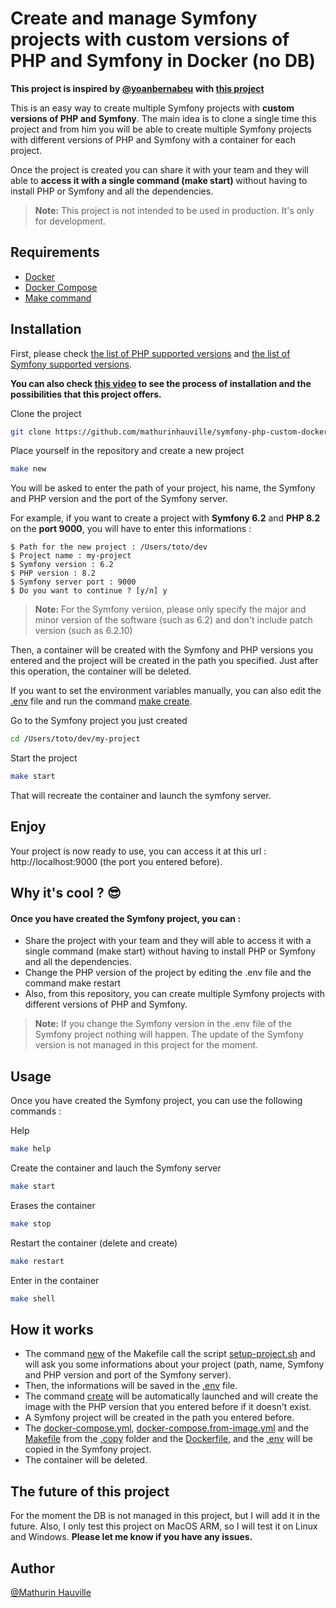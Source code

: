 # Create and manage Symfony projects with custom versions of PHP and Symfony in Docker (no DB)

**This project is inspired by [@yoanbernabeu](https://github.com/yoanbernabeu) with [this project](https://github.com/yoanbernabeu/symfony6-php8-in-docker-compose)**

This is an easy way to create multiple Symfony projects with **custom versions of PHP and Symfony**. The main idea is to clone a single time this project and from him you will be able to create multiple Symfony projects with different versions of PHP and Symfony with a container for each project. 

Once the project is created you can share it with your team and they will able to **access it with a single command (make start)** without having to install PHP or Symfony and all the dependencies.

> **Note:** This project is not intended to be used in production. It's only for development.

## Requirements

- [Docker](https://docs.docker.com/get-docker/)
- [Docker Compose](https://docs.docker.com/compose/install/)
- [Make command](https://www.gnu.org/software/make/)
  

## Installation

First, please check [the list of PHP supported versions](https://www.php.net/supported-versions.php) and [the list of Symfony supported versions](https://symfony.com/releases).

**You can also check [this video](https://www.youtube.com/watch?v=Qws83k1iwS4) to see the process of installation and the possibilities that this project offers.**

Clone the project

```bash
git clone https://github.com/mathurinhauville/symfony-php-custom-docker.git
```

Place yourself in the repository and create a new project

```bash
make new
```

You will be asked to enter the path of your project, his name, the Symfony and PHP version and the port of the Symfony server.

For example, if you want to create a project with **Symfony 6.2** and **PHP 8.2** on the **port 9000**, you will have to enter this informations :

```
$ Path for the new project : /Users/toto/dev
$ Project name : my-project
$ Symfony version : 6.2
$ PHP version : 8.2
$ Symfony server port : 9000
$ Do you want to continue ? [y/n] y
```
>**Note:** For the Symfony version, please only specify the major and minor version of the software (such as 6.2) and don't include patch version (such as 6.2.10)

Then, a container will be created with the Symfony and PHP versions you entered and the project will be created in the path you specified.
Just after this operation, the container will be deleted.

If you want to set the environment variables manually, you can also edit the [.env](https://github.com/mathurinhauville/symfony-php-custom-docker/blob/main/.env) file and run the command [make create](https://github.com/mathurinhauville/symfony-php-custom-docker/blob/main/Makefile?plain=1#22).

Go to the Symfony project you just created

```bash
cd /Users/toto/dev/my-project
```

Start the project

```bash
make start
```
That will recreate the container and launch the symfony server.

## Enjoy
Your project is now ready to use, you can access it at this url : http://localhost:9000 (the port you entered before).

## Why it's cool ? 😎
#### Once you have created the Symfony project, you can :
- Share the project with your team and they will able to access it with a single command (make start) without having to install PHP or Symfony and all the dependencies.
- Change the PHP version of the project by editing the .env file and the command make restart 
- Also, from this repository, you can create multiple Symfony projects with different versions of PHP and Symfony.

>**Note:** If you change the Symfony version in the .env file of the Symfony project nothing will happen. The update of the Symfony version is not managed in this project for the moment.


## Usage
Once you have created the Symfony project, you can use the following commands :

Help
```bash
make help
```
Create the container and lauch the Symfony server
```bash
make start
```
Erases the container
```bash
make stop
```
Restart the container (delete and create)
```bash
make restart
```
Enter in the container
```bash
make shell
```
## How it works

- The command [new](https://github.com/mathurinhauville/symfony-php-custom-docker/blob/main/Makefile?plain=1#18) of the Makefile call the script [setup-project.sh](https://github.com/mathurinhauville/symfony-php-custom-docker/blob/main/scripts/setup-project.sh) and will ask you some informations about your project (path, name, Symfony and PHP version and port of the Symfony server). 
- Then, the informations will be saved in the [.env](https://github.com/mathurinhauville/symfony-php-custom-docker/blob/main/.env) file.
- The command [create](https://github.com/mathurinhauville/symfony-php-custom-docker/blob/main/Makefile?plain=1#22) will be automatically launched and will create the image with the PHP version that you entered before if it doesn't exist.
- A Symfony project will be created in the path you entered before.
- The [docker-compose.yml](https://github.com/mathurinhauville/symfony-php-custom-docker/blob/main/.copy/docker-compose.yml), [docker-compose.from-image.yml](https://github.com/mathurinhauville/symfony-php-custom-docker/blob/main/.copy/docker-compose.from-image.yml) and the [Makefile](https://github.com/mathurinhauville/symfony-php-custom-docker/blob/main/.copy/Makefile) from the [.copy](https://github.com/mathurinhauville/symfony-php-custom-docker/blob/main/.copy) folder and the [Dockerfile](https://github.com/mathurinhauville/symfony-php-custom-docker/blob/main/php-symfony/Dockerfile), and the [.env](https://github.com/mathurinhauville/symfony-php-custom-docker/blob/main/.env) will be copied in the Symfony project.
- The container will be deleted.
## The future of this project
For the moment the DB is not managed in this project, but I will add it in the future.
Also, I only test this project on MacOS ARM, so I will test it on Linux and Windows. **Please let me know if you have any issues.**

## Author 
[@Mathurin Hauville](https://github.com/mathurinhauville)

